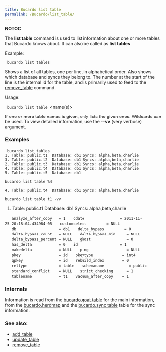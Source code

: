 ```yaml
---
title: Bucardo list table
permalink: /Bucardo/list_table/
---
```


__NOTOC__

The **list table** command is used to list information about one or more tables that Bucardo knows about. It can also be called as **list tables**

Example:

` bucardo list tables`

Shows a list of all tables, one per line, in alphabetical order. Also shows which database and syncs they belong to. The number at the start of the line is the internal id for the table, and is primarily used to feed to the [remove_table](/Bucardo/remove_table "wikilink") command.

Usage:

` bucardo list table `<name(s)>

If one or more table names is given, only lists the given ones. Wildcards can be used. To view detailed information, use the **--vv** (very verbose) argument.

### Examples

` bucardo list tables`
` `
`1. Table: public.t1  Database: db1 Syncs: alpha,beta,charlie`
`3. Table: public.t2  Database: db1 Syncs: alpha,beta,charlie`
`2. Table: public.t3  Database: db1 Syncs: alpha,beta,charlie`
`4. Table: public.t4  Database: db1 Syncs: alpha,beta,charlie`
`5. Table: public.t5  Database: db1`

`bucardo list table %4`

`4. Table: public.t4  Database: db1 Syncs: alpha,beta,charlie`

`bucardo list table t1 -vv`

1. Table: public.t1 Database: db1 Syncs: alpha,beta,charlie

`   analyze_after_copy   = 1`
`   cdate                = 2011-11-25 20:18:04.434984-05`
`   customselect         = NULL`
`   db                   = db1`
`   delta_bypass         = 0`
`   delta_bypass_count   = NULL`
`   delta_bypass_min     = NULL`
`   delta_bypass_percent = NULL`
`   ghost                = 0`
`   has_delta            = 0`
`   id                   = 1`
`   makedelta            = NULL`
`   ping                 = NULL`
`   pkey                 = id`
`   pkeytype             = int4`
`   qpkey                = id`
`   rebuild_index        = 0`
`   reltype              = table`
`   schemaname           = public`
`   standard_conflict    = NULL`
`   strict_checking      = 1`
`   tablename            = t1`
`   vacuum_after_copy    = 1`
` `

### Internals

Information is read from the [bucardo.goat table](/bucardo.goat_table "wikilink") for the main information, from the [bucardo.herdmap](/bucardo.herdmap "wikilink") and the [bucardo.sync table](/bucardo.sync_table "wikilink") table for the sync information.

### See also:

-   [add_table](/Bucardo/add_table "wikilink")
-   [update_table](/Bucardo/update_table "wikilink")
-   [remove_table](/Bucardo/remove_table "wikilink")
